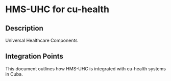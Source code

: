 # HMS-UHC for cu-health

## Description

Universal Healthcare Components

## Integration Points

This document outlines how HMS-UHC is integrated with cu-health systems in Cuba.
